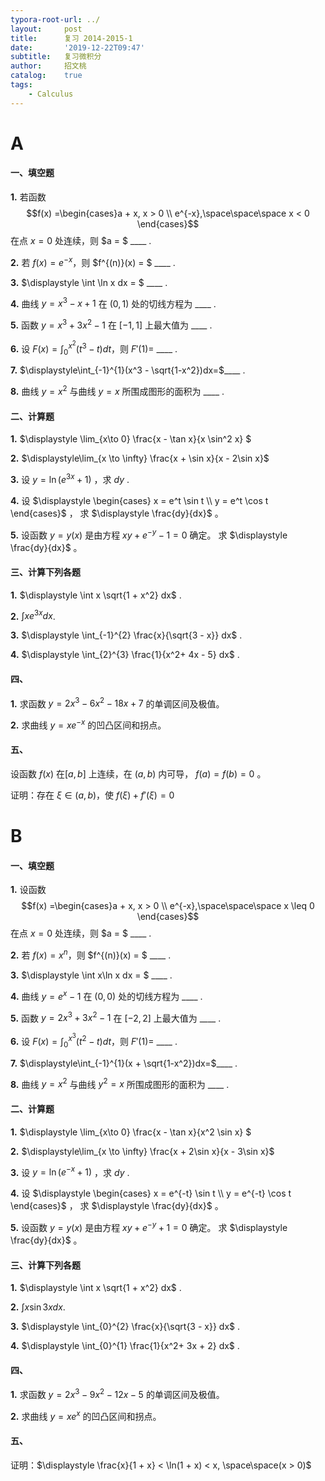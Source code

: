 ```yaml
---
typora-root-url: ../
layout:     post
title:      复习 2014-2015-1
date:       '2019-12-22T09:47'
subtitle:   复习微积分
author:     招文桃
catalog:    true
tags:
    - Calculus
---
```


# A

#### 一、填空题

**1.**  若函数 $$f(x) =\begin{cases}a + x, x > 0 \\ e^{-x},\space\space\space x < 0 \end{cases}$$ 在点 $x = 0$ 处连续，则 $a = $ ____ .



**2.**  若 $f(x) = e^{-x}$，则 $f^{(n)}(x) = $ ____ .



**3.**   $\displaystyle \int \ln x dx = $ ____ .



**4.**  曲线 $\displaystyle y = x^3 - x + 1$  在 $(0, 1)$ 处的切线方程为 ____ .



**5.**  函数 $y = x^3 + 3x^2 - 1$ 在 $[-1, 1]$ 上最大值为 ____ .



**6.** 设 $\displaystyle F(x) = \int_{0}^{x^2}(t^3 - t)dt$，则 $F'(1) =$ ____ .



**7.**  $\displaystyle\int_{-1}^{1}(x^3 - \sqrt{1-x^2})dx=$____ . 



**8.** 曲线 $y = x^2$ 与曲线 $y = x$ 所围成图形的面积为 ____ .

<!--more-->

#### 二、计算题

**1.**  $\displaystyle \lim_{x\to 0} \frac{x - \tan x}{x \sin^2 x} $ 



**2.** $\displaystyle\lim_{x \to \infty} \frac{x + \sin x}{x - 2\sin x}$ 



**3.** 设 $y = \ln(e^{3x} + 1)$ ，求 $dy$ .



**4.** 设 $\displaystyle \begin{cases} x = e^t \sin t \\ y = e^t \cos t \end{cases}$ ， 求 $\displaystyle \frac{dy}{dx}$ 。



**5.** 设函数 $y = y(x)$ 是由方程 $xy + e^{-y} - 1 = 0$ 确定。 求 $\displaystyle \frac{dy}{dx}$ 。



#### 三、计算下列各题



**1.**   $\displaystyle \int x \sqrt{1 + x^2} dx$ .



**2.**  $\displaystyle \int x e^{3x} dx$.



**3.**  $\displaystyle \int_{-1}^{2} \frac{x}{\sqrt{3 - x}} dx$ . 



**4.** $\displaystyle \int_{2}^{3} \frac{1}{x^2+ 4x - 5} dx$ . 





#### 四、

**1.**  求函数 $y = 2x^3 - 6x^2 - 18x + 7$ 的单调区间及极值。



**2.** 求曲线 $y = xe^{-x}$ 的凹凸区间和拐点。



#### 五、

设函数 $f(x)$ 在$[a, b]$ 上连续，在 $(a, b)$ 内可导， $f(a) = f(b) = 0$ 。

证明：存在 $\xi \in (a, b)$，使 $f(\xi) + f'(\xi) = 0$



# B

#### 一、填空题

**1.**  设函数 $$f(x) =\begin{cases}a + x, x > 0 \\ e^{-x},\space\space\space x \leq 0 \end{cases}$$ 在点 $x = 0$ 处连续，则 $a = $ ____ .



**2.**  若 $f(x) = x^n$，则 $f^{(n)}(x) = $ ____ .



**3.**   $\displaystyle \int x\ln x dx = $ ____ .



**4.**  曲线 $\displaystyle y = e^x - 1$  在 $(0, 0)$ 处的切线方程为 ____ .



**5.**  函数 $y = 2x^3 + 3x^2 - 1$ 在 $[-2, 2]$ 上最大值为 ____ .



**6.** 设 $\displaystyle F(x) = \int_{0}^{x^3}(t^2 - t)dt$，则 $F'(1) =$ ____ .



**7.**  $\displaystyle\int_{-1}^{1}(x +  \sqrt{1-x^2})dx=$____ . 



**8.** 曲线 $y = x^2$ 与曲线 $y^2 = x$ 所围成图形的面积为 ____ .



#### 二、计算题

**1.**  $\displaystyle \lim_{x\to 0} \frac{x - \tan x}{x^2 \sin x} $ 



**2.** $\displaystyle\lim_{x \to \infty} \frac{x + 2\sin x}{x - 3\sin x}$ 



**3.** 设 $y = \ln(e^{-x} + 1)$ ，求 $dy$ .



**4.** 设 $\displaystyle \begin{cases} x = e^{-t} \sin t \\ y = e^{-t} \cos t \end{cases}$ ， 求 $\displaystyle \frac{dy}{dx}$ 。



**5.** 设函数 $y = y(x)$ 是由方程 $xy + e^{-y} + 1 = 0$ 确定。 求 $\displaystyle \frac{dy}{dx}$ 。



#### 三、计算下列各题



**1.**   $\displaystyle \int x \sqrt{1 + x^2} dx$ .



**2.**  $\displaystyle \int x \sin 3x dx$.



**3.**  $\displaystyle \int_{0}^{2} \frac{x}{\sqrt{3 - x}} dx$ . 



**4.** $\displaystyle \int_{0}^{1} \frac{1}{x^2+ 3x + 2} dx$ . 





#### 四、

**1.**  求函数 $y = 2x^3 - 9x^2 - 12x - 5$ 的单调区间及极值。



**2.** 求曲线 $y = xe^{x}$ 的凹凸区间和拐点。



#### 五、

证明：$\displaystyle \frac{x}{1 + x} < \ln(1 + x) < x, \space\space(x > 0)$





